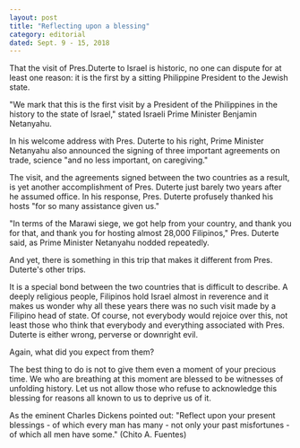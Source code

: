 ```yaml
---
layout: post
title: "Reflecting upon a blessing"
category: editorial
dated: Sept. 9 - 15, 2018
---
```


That the visit of Pres.Duterte to Israel is historic, no one can dispute for at least one reason: it is the first by a sitting Philippine President to the Jewish state.

"We mark that this is the first visit by a President of the Philippines in the history to the state of Israel," stated Israeli Prime Minister Benjamin Netanyahu.

In his welcome address with Pres. Duterte to his right, Prime Minister Netanyahu also announced the signing of three important agreements on trade, science "and no less important, on caregiving."

The visit, and the agreements signed between the two countries as a result, is yet another accomplishment of Pres. Duterte just barely two years after he assumed office.
In his response, Pres. Duterte profusely thanked his hosts "for so many assistance given us."

"In terms of the Marawi siege, we got help from your country, and thank you for that, and thank you for hosting almost 28,000 Filipinos," Pres. Duterte said, as Prime Minister Netanyahu nodded repeatedly. 

And yet, there is something in this trip that makes it different from Pres. Duterte's other trips.

It is a special bond between the two countries that is difficult to describe. A deeply religious people, Filipinos hold Israel almost in reverence and it makes us wonder why all these years there was no such visit made by a Filipino head of state. 
Of course, not everybody would rejoice over this, not least those who think that everybody and everything associated with Pres. Duterte is either wrong, perverse or downright evil.

Again, what did you expect from them?

The best thing to do is not to give them even a moment of your precious time. 
We who are breathing at this moment are blessed to be witnesses of unfolding history. Let us not allow those who refuse to acknowledge this blessing for reasons all known to us to deprive us of it.

As the eminent Charles Dickens pointed out: "Reflect upon your present blessings - of which every man has many - not only your past misfortunes - of which all men have some." (Chito A. Fuentes)
